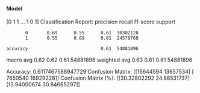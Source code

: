 #### Model
[0 1 1 ... 1 0 1]
Classification Report:
              precision    recall  f1-score   support

           0       0.69      0.55      0.61  30302128
           1       0.55      0.69      0.61  24579768

    accuracy                           0.61  54881896
   macro avg       0.62      0.62      0.61  54881896
weighted avg       0.63      0.61      0.61  54881896

Accuracy: 0.6117467588947729
Confusion Matrix:
[[16644594 13657534]
 [ 7650540 16929228]]
Confusion Matrix (%):
[[30.32802292 24.88531737]
 [13.94000674 30.84665297]]

